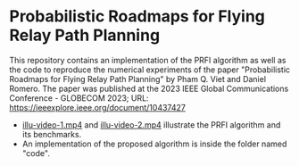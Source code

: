 # Probabilistic Roadmaps for Flying Relay Path Planning

This repository contains an implementation of the PRFI algorithm as well as the
code to reproduce the numerical experiments of the paper "Probabilistic Roadmaps
for Flying Relay Path Planning" by Pham Q. Viet and Daniel Romero. The paper was
published at the 2023 IEEE Global Communications Conference - GLOBECOM 2023; URL:
https://ieeexplore.ieee.org/document/10437427

- [illu-video-1.mp4](https://www.youtube.com/watch?v=wwEpbFMzJXY) and [illu-video-2.mp4](https://www.youtube.com/watch?v=nldyPijbKpE) illustrate the PRFI algorithm and
  its benchmarks.
- An implementation of the proposed algorithm is inside the folder named "code".
